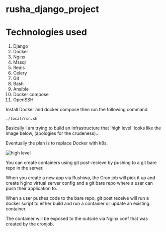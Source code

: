 # rusha_django_project

# Technologies used

1. Django
2. Docker
3. Nginx
4. Mssql
5. Redis 
6. Celery
7. Git
8. Bash
9. Ansible
10. Docker compose
11. OpenSSH

Install Docker and docker compose then run the following command

`./local/run.sh`

Basically I am trying to build an infrastructure that 'high level' looks like the image below, (apologies for the crudeness)...

Eventually the plan is to replace Docker with k8s.

![high level](https://am3pap003files.storage.live.com/y4mGA5f-6sKiRt1Nja1YgF3wm1B7_n479R8v2s_nN5XSM-gwTvh8w0314CQSq7Jue3iVoyxAuBzOyZ9l_qMOf7pN6TrSnOMxdMtva91CdaowY3PtmtU8GWQQo7jOXTnXu_AQiviciLmJjKfW7yXdDD1QVXAYFVMWkvIxezsm9DuhYZzaLAL5-K_QHXCQKGtZNAY?width=953&height=1526&cropmode=none)


You can create containers using git post-recieve by pushing to a git bare repo in the server.

When you create a new app via Rushiwa, the Cron job will pick it up and create Nginx virtual server config and a git bare repo where a user can push their application to. 

When a user pushes code to the bare repo,  git post receive will run a docker script to either build and run a container or update an existing container. 

The container will be exposed to the outside via Nginx conf that was created by the cronjob. 
